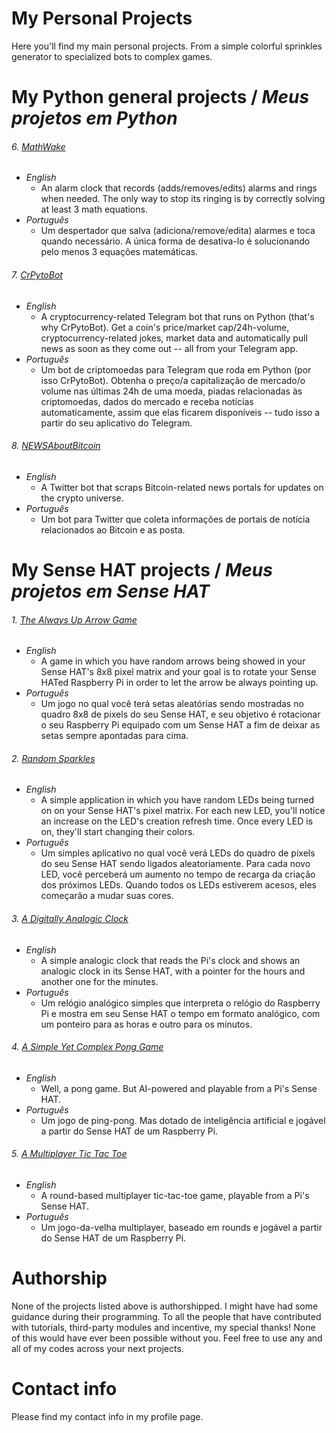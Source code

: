 # My Personal Projects
Here you'll find my main personal projects. From a simple colorful sprinkles generator to specialized bots to complex games.

# My Python general projects / *Meus projetos em Python*
###### 6. [MathWake](https://goo.gl/SaHZEv)
- *English*
  - An alarm clock that records (adds/removes/edits) alarms and rings when needed. The only way to stop its ringing is by correctly solving at least 3 math equations.
- *Português*
  - Um despertador que salva (adiciona/remove/edita) alarmes e toca quando necessário. A única forma de desativa-lo é solucionando pelo menos 3 equações matemáticas.
  
###### 7. [CrPytoBot](https://goo.gl/Y1FkpK)
- *English*
  - A cryptocurrency-related Telegram bot that runs on Python (that's why CrPytoBot). Get a coin's price/market cap/24h-volume, cryptocurrency-related jokes, market data and automatically pull news as soon as they come out -- all from your Telegram app.
- *Português*
  - Um bot de criptomoedas para Telegram que roda em Python (por isso CrPytoBot). Obtenha o preço/a capitalização de mercado/o volume nas últimas 24h de uma moeda, piadas relacionadas às criptomoedas, dados do mercado e receba notícias automaticamente, assim que elas ficarem disponíveis -- tudo isso a partir do seu aplicativo do Telegram. 
  
###### 8. [NEWSAboutBitcoin](https://goo.gl/iWG3BV)
- *English*
  - A Twitter bot that scraps Bitcoin-related news portals for updates on the crypto universe.
- *Português*
  - Um bot para Twitter que coleta informações de portais de notícia relacionados ao Bitcoin e as posta.

# My Sense HAT projects / *Meus projetos em Sense HAT*
###### 1. [The Always Up Arrow Game](https://goo.gl/8xrnVq)
- *English*
  - A game in which you have random arrows being showed in your Sense HAT's 8x8 pixel matrix and your goal is to rotate your Sense HATed Raspberry Pi in order to let the arrow be always pointing up.
- *Português*
  - Um jogo no qual você terá setas aleatórias sendo mostradas no quadro 8x8 de pixels do seu Sense HAT, e seu objetivo é rotacionar o seu Raspberry Pi equipado com um Sense HAT a fim de deixar as setas sempre apontadas para cima.
   
###### 2. [Random Sparkles](https://goo.gl/qG8D6n)
- *English*
  - A simple application in which you have random LEDs being turned on on your Sense HAT's pixel matrix. For each new LED, you'll notice an increase on the LED's creation refresh time. Once every LED is on, they'll start changing their colors.
- *Português*
  - Um simples aplicativo no qual você verá LEDs do quadro de pixels do seu Sense HAT sendo ligados aleatoriamente. Para cada novo LED, você perceberá um aumento no tempo de recarga da criação dos próximos LEDs. Quando todos os LEDs estiverem acesos, eles começarão a mudar suas cores.
   
###### 3. [A Digitally Analogic Clock](https://goo.gl/iPe3U2)
- *English*
  - A simple analogic clock that reads the Pi's clock and shows an analogic clock in its Sense HAT, with a pointer for the hours and another one for the minutes.
- *Português*
  - Um relógio analógico simples que interpreta o relógio do Raspberry Pi e mostra em seu Sense HAT o tempo em formato analógico, com um ponteiro para as horas e outro para os minutos.

###### 4. [A Simple Yet Complex Pong Game](https://goo.gl/fmq2N9)
- *English*
  - Well, a pong game. But AI-powered and playable from a Pi's Sense HAT.
- *Português*
  - Um jogo de ping-pong. Mas dotado de inteligência artificial e jogável a partir do Sense HAT de um Raspberry Pi.

###### 5. [A Multiplayer Tic Tac Toe](https://goo.gl/PB4nfA)
- *English*
  - A round-based multiplayer tic-tac-toe game, playable from a Pi's Sense HAT.
- *Português*
  - Um jogo-da-velha multiplayer, baseado em rounds e jogável a partir do Sense HAT de um Raspberry Pi.

# Authorship
None of the projects listed above is authorshipped. I might have had some guidance during their programming. To all the people that have contributed with tutorials, third-party modules and incentive, my special thanks! None of this would have ever been possible without you.
Feel free to use any and all of my codes across your next projects.

# Contact info
Please find my contact info in my profile page.
